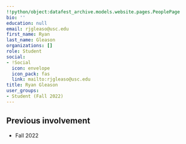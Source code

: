 ```yaml
---
!!python/object:datafest_archive.models.website.pages.PeoplePage
bio: ''
education: null
email: rjgleaso@usc.edu
first_name: Ryan
last_name: Gleason
organizations: []
role: Student
social:
- !Social
  icon: envelope
  icon_pack: fas
  link: mailto:rjgleaso@usc.edu
title: Ryan Gleason
user_groups:
- Student (Fall 2022)
---
```



## Previous involvement

* Fall 2022


